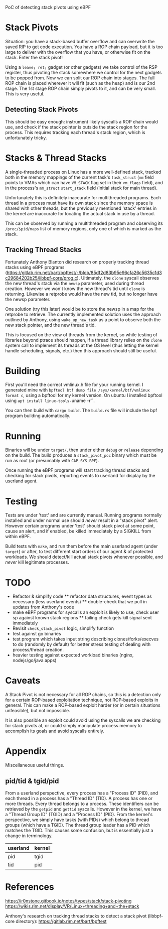 PoC of detecting stack pivots using eBPF

# Stack Pivots

Situation: you have a stack-based buffer overflow and can overwrite the
saved RIP to get code execution. You have a ROP chain payload, but it
is too large to deliver with the overflow that you have, or otherwise fit
on the stack. Enter the stack pivot!

Using a `leave; ret;` gadget (or other gadgets) we take control of the RSP
register, thus pivoting the stack somewhere we control for the next gadgets to
be popped from. Now we can split our ROP chain into stages. The full ROP chain
is placed wherever it will fit (such as the heap) and is our 2nd stage. The 1st
stage ROP chain simply pivots to it, and can be very small. This is very
useful.

## Detecting Stack Pivots

This should be easy enough: instrument likely syscalls a ROP chain would use,
and check if the stack pointer is outside the stack region for the process.
This requires tracking each thread's stack region, which is unfortunately tricky.

# Stacks & Thread Stacks

A single-threaded process on Linux has a more well-defined stack, tracked both
in the memory mappings of the current task's `task_struct` (`mm` field points
to VMAs which can have `VM_STACK` flag set in their `vm_flags` field), and in
the process's `mm_struct` `start_stack` field (initial stack for main thread).

Unfortunately this is definitely inaccurate for multithreaded programs. Each
thread in a process must have its own stack since the memory space is shared
with other threads, but the previously mentioned 'stack' entries in the kernel
are inaccurate for locating the actual stack in use by a thread.

This can be observed by running a multithreaded program and observing its
`/proc/$pid/maps` list of memory regions, only one of which is marked as the
stack.

## Tracking Thread Stacks

Fortunately Anthony Blanton did research on properly tracking thread stacks
using eBPF programs
(https://gitlab.rim.net/bart/bpftest/-/blob/85df2d83b95e96cfa26c5635c1d3c29684202b25/libbpf-core/prog.c).
Ultimately, the `clone` syscall observes the new thread's stack via the `newsp`
parameter, used during thread creation. However we won't know the new thread's
tid until `clone` is returning. Likewise a retprobe would have the new tid, but
no longer have the newsp parameter.

One solution (try this later) would be to store the newsp in a map for the
retprobe to retrieve. The currently implemented solution uses the approach
outlined by Anthony, using `wake_up_new_task` as a point to observe both the
new stack pointer, and the new thread's tid.

This is focused on the view of threads from the kernel, so while testing of
libraries beyond ptrace should happen, if a thread library relies on the
`clone` system call to implement its threads at the OS level (thus letting the
kernel handle scheduling, signals, etc.) then this approach should still be
useful.

# Building

First you'll need the correct vmlinux.h file for your running kernel. I
generated mine with `bpftool btf dump file /sys/kernel/btf/vmlinux format c`,
using a bpftool for my kernel version. On ubuntu I installed bpftool using 
`apt install linux-tools-`uname -r``.

You can then build with `cargo build`. The `build.rs` file will include
the bpf program building automatically.

# Running

Binaries will be under `target/`, then under either `debug` or `release`
depending on the build. The build produces a `stack_pivot_poc` binary which
must be run as root (or presumably with `CAP_SYS_BPF`).

Once running the eBPF programs will start tracking thread stacks and checking
for stack pivots, reporting events to userland for display by the userland
agent.

# Testing

Tests are under 'test' and are currently manual. Running programs normally
installed and under normal use should _never_ result in a "stack pivot" alert.
However certain programs under 'test' should stack pivot at some point, cause
an alert, and if enabled, be killed immediately by a SIGKILL from within eBPF.

Build tests with `make`, and run them before the main userland agent (under
`target`) or after, to test different start orders of our agent & of protected
workloads. We should detect/kill actual stack pivots whenever possible, and
_never_ kill legitimate processes.

# TODO

* Refactor & simplify code
** refactor data structures, event types as necessary (less userland events)
** double-check that we pull in updates from Anthony's code
* make eBPF programs for syscalls an exploit is likely to use, check user sp against known stack regions
** failing check gets kill signal sent immediately
* Revisit `check_stack_pivot` logic, simplify function
* test against go binaries
* test program which takes input string describing clones/forks/execves to do (randomly by default) for better stress testing of dealing with process/thread creation.
* heavier testing against expected workload binaries (nginx, nodejs/go/java apps)

# Caveats

A Stack Pivot is not necessary for all ROP chains, so this is a detection only
for a certain ROP-based exploitation technique, not ROP-based exploits in
general.  This can make a ROP-based exploit harder (or in certain situations
unfeasible), but not impossible.

It is also possible an exploit could avoid using the syscalls we are checking for
stack pivots at, or could simply manipulate process memory to accomplish its goals
and avoid syscalls entirely.

# Appendix

Miscellaneous useful things.

## pid/tid & tgid/pid

From a userland perspective, every process has a "Process ID" (PID), and each
thread in a process has a "Thread ID" (TID). A process has one or more threads.
Every thread belongs to a process. These identifiers can be retrieved by the
`getpid` and `gettid` syscalls. However in the kernel, we have a "Thread Group
ID" (TGID) and a "Process ID" (PID). From the kernel's perspective, we simply
have tasks (with PIDs) which belong to thread groups (which have a TGID). The
thread group leader has a PID which matches the TGID. This causes some
confusion, but is essentially just a change in terminology.

| userland | kernel |
|----------|--------|
|   pid    |  tgid  |
|   tid    |   pid  |


# References

https://ir0nstone.gitbook.io/notes/types/stack/stack-pivoting
https://wikis.rim.net/display/VR/Linux+threading+and+the+stack

Anthony's research on tracking thread stacks to detect a stack pivot (libbpf-core directory):
https://gitlab.rim.net/bart/bpftest
